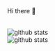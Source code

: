 Hi there 👋　
<!--■ [職務履歴書](https://github.com/ozbannot/curriculumVitae)
<br> ■[GitHub(work)](https://github.com/bannot) -->
<br>![github stats](https://github-readme-stats.vercel.app/api?username=ozbannot)
<br>![github stats](https://github-readme-stats.vercel.app/api/top-langs/?username=ozbannot)
